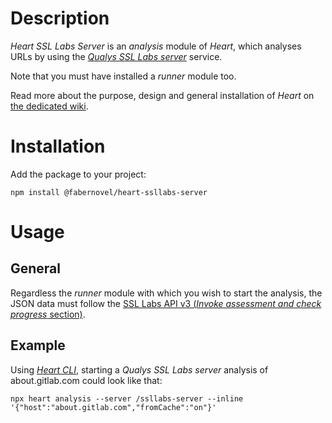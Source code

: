 # Description

_Heart SSL Labs Server_ is an _analysis_ module of _Heart_, which analyses URLs by using the _[Qualys SSL Labs server](https://www.ssllabs.com/ssltest/index.html)_ service.

Note that you must have installed a _runner_ module too.

Read more about the purpose, design and general installation of _Heart_ on [the dedicated wiki](https://gitlab.com/fabernovel/heart/wikis/What-is-Heart).

# Installation

Add the package to your project:

```shell
npm install @fabernovel/heart-ssllabs-server
```

# Usage

## General

Regardless the _runner_ module with which you wish to start the analysis, the JSON data must follow the [SSL Labs API v3 (_Invoke assessment and check progress_ section)](https://github.com/ssllabs/ssllabs-scan/blob/master/ssllabs-api-docs-v3.md#invoke-assessment-and-check-progress).

## Example

Using _[Heart CLI](https://www.npmjs.com/package/@fabernovel/heart-cli)_, starting a _Qualys SSL Labs server_ analysis of about.gitlab.com could look like that:

```shell
npx heart analysis --server /ssllabs-server --inline '{"host":"about.gitlab.com","fromCache":"on"}'
```
